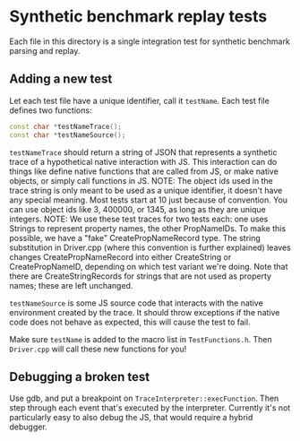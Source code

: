 # Synthetic benchmark replay tests
Each file in this directory is a single integration test for synthetic benchmark
parsing and replay.

## Adding a new test
Let each test file have a unique identifier, call it `testName`.
Each test file defines two functions:
```cpp
const char *testNameTrace();
const char *testNameSource();
```
`testNameTrace` should return a string of JSON that represents a synthetic trace
of a hypothetical native interaction with JS. This interaction can do things
like define native functions that are called from JS, or make native objects, or
simply call functions in JS.
NOTE: The object ids used in the trace string is only meant to be used as a
unique identifier, it doesn't have any special meaning. Most tests start at 10
just because of convention. You can use object ids like 3, 400000, or 1345, as
long as they are unique integers.
NOTE: We use these test traces for two tests each: one uses Strings to
represent property names, the other PropNameIDs.  To make this
possible, we have a "fake" CreatePropNameRecord type.  The string
substitution in Driver.cpp (where this convention is further
explained) leaves changes CreatePropNameRecord into either
CreateString or CreatePropNameID, depending on which test variant
we're doing.  Note that there are CreateStringRecords for strings that
are not used as property names; these are left unchanged.

`testNameSource` is some JS source code that interacts with the native
environment created by the trace. It should throw exceptions if the native code
does not behave as expected, this will cause the test to fail.

Make sure `testName` is added to the macro list in `TestFunctions.h`.
Then `Driver.cpp` will call these new functions for you!

## Debugging a broken test
Use gdb, and put a breakpoint on `TraceInterpreter::execFunction`. Then step
through each event that's executed by the interpreter. Currently it's not
particularly easy to also debug the JS, that would require a hybrid debugger.
